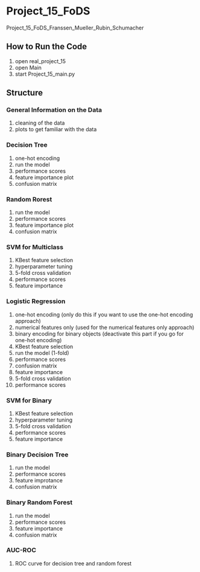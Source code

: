 # Project_15_FoDS
Project_15_FoDS_Franssen_Mueller_Rubin_Schumacher
## How to Run the Code
1. open real_project_15
2. open Main
3. start Project_15_main.py
## Structure
### General Information on the Data
1. cleaning of the data
2. plots to get familiar with the data
### Decision Tree
1. one-hot encoding
2. run the model
3. performance scores
4. feature importance plot
5. confusion matrix
### Random Rorest
1. run the model
2. performance scores
3. feature importance plot
4. confusion matrix
### SVM for Multiclass
1. KBest feature selection
2. hyperparameter tuning
3. 5-fold cross validation
4. performance scores
5. feature importance
### Logistic Regression
1. one-hot encoding (only do this if you want to use the one-hot encoding approach)
3. numerical features only (used for the numerical features only approach)
4. binary encoding for binary objects (deactivate this part if you go for one-hot encoding)
5. KBest feature selection
6. run the model (1-fold)
7. performance scores
8. confusion matrix
9. feature importance
10. 5-fold cross validation
11. performance scores
### SVM for Binary
1. KBest feature selection
2. hyperparameter tuning
3. 5-fold cross validation
4. performance scores
5. feature importance
### Binary Decision Tree
1. run the model
2. performance scores
3. feature improtance
4. confusion matrix
### Binary Random Forest
1. run the model
2. performance scores
3. feature importance
4. confusion matrix
### AUC-ROC
1. ROC curve for decision tree and random forest
